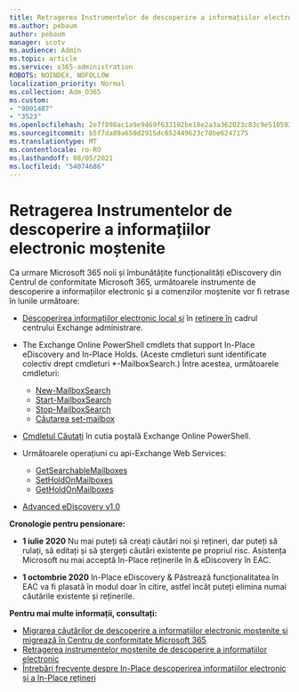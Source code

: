 ```yaml
---
title: Retragerea Instrumentelor de descoperire a informațiilor electronic moștenite
ms.author: pebaum
author: pebaum
manager: scotv
ms.audience: Admin
ms.topic: article
ms.service: o365-administration
ROBOTS: NOINDEX, NOFOLLOW
localization_priority: Normal
ms.collection: Adm_O365
ms.custom:
- "9001487"
- "3523"
ms.openlocfilehash: 2e7f898ac1a9e9469f633192be18e2a3a362023c83c9e510593196b5a4a0daf5
ms.sourcegitcommit: b5f7da89a650d2915dc652449623c78be6247175
ms.translationtype: MT
ms.contentlocale: ro-RO
ms.lasthandoff: 08/05/2021
ms.locfileid: "54074686"
---
```

# <a name="retirement-of-legacy-ediscovery-tools"></a>Retragerea Instrumentelor de descoperire a informațiilor electronic moștenite

Ca urmare Microsoft 365 noii și îmbunătățite funcționalități eDiscovery din Centrul de conformitate Microsoft 365, următoarele instrumente de descoperire a informațiilor electronic și a comenzilor moștenite vor fi retrase în lunile următoare:

- [Descoperirea informațiilor electronic local și](https://docs.microsoft.com/exchange/security-and-compliance/in-place-ediscovery/in-place-ediscovery) în [reținere în](https://docs.microsoft.com/exchange/security-and-compliance/create-or-remove-in-place-holds) cadrul centrului Exchange administrare.

- The Exchange Online PowerShell cmdlets that support In-Place eDiscovery and In-Place Holds. (Aceste cmdleturi sunt identificate colectiv drept cmdleturi *-MailboxSearch.) Între acestea, următoarele cmdleturi:

    - [New-MailboxSearch](https://docs.microsoft.com/powershell/module/exchange/policy-and-compliance-content-search/new-mailboxsearch)
    - [Start-MailboxSearch](https://docs.microsoft.com/powershell/module/exchange/policy-and-compliance-content-search/start-mailboxsearch)
    - [Stop-MailboxSearch](https://docs.microsoft.com/powershell/module/exchange/policy-and-compliance-content-search/stop-mailboxsearch)
    - [Căutarea set-mailbox](https://docs.microsoft.com/powershell/module/exchange/policy-and-compliance-content-search/set-mailboxsearch)

- [Cmdletul Căutați](https://docs.microsoft.com/powershell/module/exchange/mailboxes/search-mailbox?view=exchange-ps) în cutia poștală Exchange Online PowerShell.
- Următoarele operațiuni cu api-Exchange Web Services:
    - [GetSearchableMailboxes](https://docs.microsoft.com/exchange/client-developer/web-service-reference/getsearchablemailboxes-operation)
    - [SetHoldOnMailboxes](https://docs.microsoft.com/exchange/client-developer/web-service-reference/setholdonmailboxes-operation)
    - [GetHoldOnMailboxes](https://docs.microsoft.com/exchange/client-developer/web-service-reference/getholdonmailboxes-operation)

- [Advanced eDiscovery v1.0](https://docs.microsoft.com/microsoft-365/compliance/office-365-advanced-ediscovery)

**Cronologie pentru pensionare:**
- **1 iulie 2020** Nu mai puteți să creați căutări noi și rețineri, dar puteți să rulați, să editați și să ștergeți căutări existente pe propriul risc. Asistența Microsoft nu mai acceptă In-Place reținerile în & eDiscovery în EAC.
    
- **1 octombrie 2020** In-Place eDiscovery & Păstrează funcționalitatea în EAC va fi plasată în modul doar în citire, astfel încât puteți elimina numai căutările existente și reținerile.

**Pentru mai multe informații, consultați:**

 - [Migrarea căutărilor de descoperire a informațiilor electronic moștenite și migrează în Centru de conformitate Microsoft 365](https://docs.microsoft.com/microsoft-365/compliance/migrate-legacy-ediscovery-searches-and-holds)
 - [Retragerea instrumentelor moștenite de descoperire a informațiilor electronic](https://docs.microsoft.com/microsoft-365/compliance/legacy-ediscovery-retirement)
 - [Întrebări frecvente despre In-Place descoperirea informațiilor electronic și a In-Place rețineri](https://docs.microsoft.com/microsoft-365/compliance/legacy-ediscovery-retirement#faqs-about-in-place-ediscovery-and-in-place-holds)



